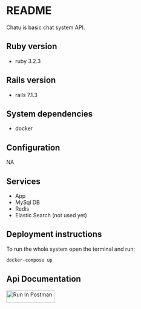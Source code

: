 # README

Chatu is basic chat system API.


## Ruby version
- ruby 3.2.3


## Rails version
- rails 7.1.3

## System dependencies
- docker

## Configuration
NA 

## Services
- App
- MySql DB
- Redis
- Elastic Search (not used yet)

## Deployment instructions
To run the whole system open the terminal and run:

```bash
docker-compose up
```

## Api Documentation

[<img src="https://run.pstmn.io/button.svg" alt="Run In Postman" style="width: 128px; height: 32px;">](https://god.gw.postman.com/run-collection/5901918-005038e0-1bcf-4a32-85fe-8d97e843e7f9?action=collection%2Ffork&source=rip_markdown&collection-url=entityId%3D5901918-005038e0-1bcf-4a32-85fe-8d97e843e7f9%26entityType%3Dcollection%26workspaceId%3D894a70f4-165e-46ac-b8a3-eb3fae565cde)
